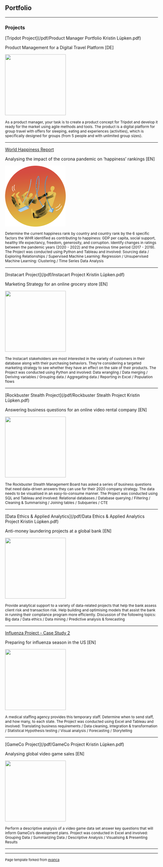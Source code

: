 ## Portfolio

---

### Projects

[Tripdot Project](/pdf/Product Manager Portfolio Kristin Lüpken.pdf)

Product Management for a Digital Travel Platform [DE]

<img src="images/pexels-fotios-photos-1546328-modified(1).png?raw=true" width="200" height="200"/>
<p style="font-size:12px">As a product manager, your task is to create a product concept for Tripdot and develop it ready for the market using agile methods and tools. The product is a digital platform for group travel with offers for sleeping, eating and experiences (activities), which is specifically designed for groups (from 5 people and with unlimited group sizes).</p>

---
[World Happiness Report](https://public.tableau.com/app/profile/kristin.l.pken/viz/WorldHappinessReport-CoronaPandemicImpact/WHRStoryboard)

Analysing the impact of the corona pandemic on ‘happiness’ rankings [EN]

<img src="images/ftmlc-modified.png?raw=true" width="200" height="200"/>
<p style="font-size:12px">Determine the current happiness rank by country and country rank by the 6 specific factors the WHR identified as contributing to happiness:
GDP per capita, social support, healthy life expectancy, freedom, generosity, and corruption. Identify changes in ratings between the pandemic years (2020 - 2022) and the previous time period (2017 - 2019).
The Project was conducted using Python and Tableau and involved: Sourcing data / Exploring Relationships / Supervised Machine Learning: Regression / Unsupervised Machine Learning: Clustering / Time Series Data Analysis</p>

---
[Instacart Project](/pdf/Instacart Project Kristin Lüpken.pdf)

Marketing Strategy for an online grocery store [EN]

<img src="images/pexels-yusuf-habibi-14106347-modified.png?raw=true" width="200" height="200"/>
<p style="font-size:12px">The Instacart stakeholders are most interested in the variety of customers in their database along with their purchasing behaviors. They’re considering a targeted marketing strategy to see whether they have an effect on the sale of their products. The Project was conducted using Python and involved: Data wrangling / Data merging / Deriving variables / Grouping data / Aggregating data / Reporting in Excel / Population flows</p>

---
[Rockbuster Stealth Project](/pdf/Rockbuster Stealth Project Kristin Lüpken.pdf)

Answering business questions for an online video rental company [EN]

<img src="images/pexels-koolshooters-6977380-modified(1).png?raw=true" width="200" height="200"/>
<p style="font-size:12px">The Rockbuster Stealth Management Board has asked a series of business questions that need data-driven answers they can use for their 2020 company strategy. The data needs to be visualised in an easy-to-consume manner. The Project was conducted using SQL and Tableau and involved: Relational databases / Database querying / Filtering / Cleaning & Summarising / Joining tables / Subqueries / CTE</p>

---
[Data Ethics & Applied Analytics](/pdf/Data Ethics & Applied Analytics Project Kristin Lüpken.pdf)

Anti-money laundering projects at a global bank [EN]

<img src="images/pexels-karolina-grabowska-4386476-modified.png?raw=true" width="200" height="200"/>
<p style="font-size:12px">Provide analytical support to a variety of data-related projects that help the bank assess client risk and transaction risk. Help building and optimising models that assist the bank in running their compliance program more efficiently. Discussion of the following topics: Big data / Data ethics / Data mining / Predictive analysis & forecasting</p>

---
[Influenza Project - Case Study 2](https://public.tableau.com/app/profile/kristin.l.pken/viz/PreparingforInfluenzaSeason-Storyboard/InfluenzaStoryboard)

Preparing for influenza season in the US [EN]

<img src="images/pexels-cottonbro-studio-3952208-modified.png?raw=true" width="200" height="200"/>
<p style="font-size:12px">A medical staffing agency provides this temporary staff. Determine when to send staff, and how many, to each state. The Project was conducted using Excel and Tableau and involved: Translating business requirements / Data cleaning, integration & transformation / Statistical Hypothesis testing / Visual analysis / Forecasting / Storytelling</p>

---
[GameCo Project](/pdf/GameCo Project Kristin Lüpken.pdf)

Analysing global video game sales [EN]

<img src="images/pexels-lucie-liz-3165335-modified(1).png?raw=true" width="200" height="200"/>
<p style="font-size:12px">Perform a descriptive analysis of a video game data set answer key questions that will inform GameCo’s development plans. Project was conducted in Excel and involved: Grouping Data / Summarizing Data / Descriptive Analysis / Visualising & Presenting Results </p>

---




---
<p style="font-size:11px">Page template forked from <a href="https://github.com/evanca/quick-portfolio">evanca</a></p>
<!-- Remove above link if you don't want to attibute -->
